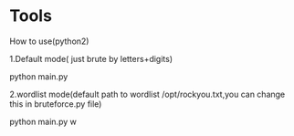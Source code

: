 # Tools
How to use(python2)

1.Default mode( just brute by letters+digits)

 python main.py
 
2.wordlist mode(default  path to wordlist /opt/rockyou.txt,you can change this in bruteforce.py file)

  python main.py w       
